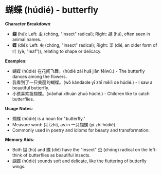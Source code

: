 # **蝴蝶 (húdié) - butterfly**

**Character Breakdown**:  
- **蝴** (hú): Left: 虫 (chóng, "insect" radical); Right: 胡 (hú), often seen in animal names.  
- **蝶** (dié): Left: 虫 (chóng, "insect" radical); Right: 枼 (dié, an older form of 叶 (yè, "leaf")), relating to shape or delicacy.

**Examples**:  
- 蝴蝶 (húdié) 在花间飞舞。(húdié zài huā jiān fēiwǔ.) - The butterfly dances among the flowers.  
- 我看到了一只美丽的蝴蝶。(wǒ kàndàole yī zhī měilì de húdié.) - I saw a beautiful butterfly.  
- 小孩喜欢捉蝴蝶。(xiǎohái xǐhuān zhuō húdié.) - Children like to catch butterflies.

**Usage Notes**:  
- 蝴蝶 (húdié) is a noun for "butterfly."  
- Measure word: 只 (zhī), as in 一只蝴蝶 (yī zhī húdié).  
- Commonly used in poetry and idioms for beauty and transformation.

**Memory Aids**:  
- Both 蝴 (hú) and 蝶 (dié) have the "insect" 虫 (chóng) radical on the left-think of butterflies as beautiful insects.  
- 蝴蝶 (húdié) sounds soft and delicate, like the fluttering of butterfly wings.